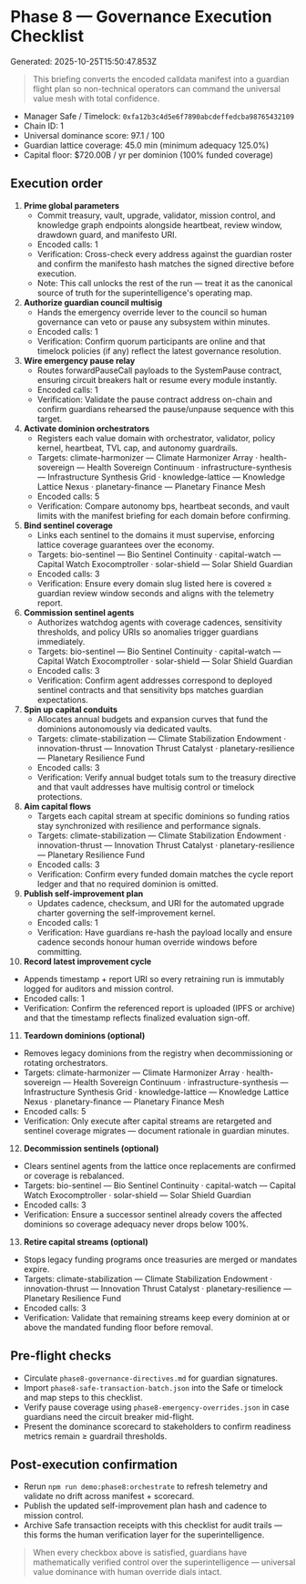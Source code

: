 # Phase 8 — Governance Execution Checklist
Generated: 2025-10-25T15:50:47.853Z

> This briefing converts the encoded calldata manifest into a guardian flight plan so non-technical operators can command the universal value mesh with total confidence.

- Manager Safe / Timelock: `0xfa12b3c4d5e6f7890abcdeffedcba98765432109`
- Chain ID: 1
- Universal dominance score: 97.1 / 100
- Guardian lattice coverage: 45.0 min (minimum adequacy 125.0%)
- Capital floor: $720.00B / yr per dominion (100% funded coverage)

## Execution order
1. **Prime global parameters**
   - Commit treasury, vault, upgrade, validator, mission control, and knowledge graph endpoints alongside heartbeat, review window, drawdown guard, and manifesto URI.
   - Encoded calls: 1
   - Verification: Cross-check every address against the guardian roster and confirm the manifesto hash matches the signed directive before execution.
   - Note: This call unlocks the rest of the run — treat it as the canonical source of truth for the superintelligence's operating map.
2. **Authorize guardian council multisig**
   - Hands the emergency override lever to the council so human governance can veto or pause any subsystem within minutes.
   - Encoded calls: 1
   - Verification: Confirm quorum participants are online and that timelock policies (if any) reflect the latest governance resolution.
3. **Wire emergency pause relay**
   - Routes forwardPauseCall payloads to the SystemPause contract, ensuring circuit breakers halt or resume every module instantly.
   - Encoded calls: 1
   - Verification: Validate the pause contract address on-chain and confirm guardians rehearsed the pause/unpause sequence with this target.
4. **Activate dominion orchestrators**
   - Registers each value domain with orchestrator, validator, policy kernel, heartbeat, TVL cap, and autonomy guardrails.
   - Targets: climate-harmonizer — Climate Harmonizer Array · health-sovereign — Health Sovereign Continuum · infrastructure-synthesis — Infrastructure Synthesis Grid · knowledge-lattice — Knowledge Lattice Nexus · planetary-finance — Planetary Finance Mesh
   - Encoded calls: 5
   - Verification: Compare autonomy bps, heartbeat seconds, and vault limits with the manifest briefing for each domain before confirming.
5. **Bind sentinel coverage**
   - Links each sentinel to the domains it must supervise, enforcing lattice coverage guarantees over the economy.
   - Targets: bio-sentinel — Bio Sentinel Continuity · capital-watch — Capital Watch Exocomptroller · solar-shield — Solar Shield Guardian
   - Encoded calls: 3
   - Verification: Ensure every domain slug listed here is covered ≥ guardian review window seconds and aligns with the telemetry report.
6. **Commission sentinel agents**
   - Authorizes watchdog agents with coverage cadences, sensitivity thresholds, and policy URIs so anomalies trigger guardians immediately.
   - Targets: bio-sentinel — Bio Sentinel Continuity · capital-watch — Capital Watch Exocomptroller · solar-shield — Solar Shield Guardian
   - Encoded calls: 3
   - Verification: Confirm agent addresses correspond to deployed sentinel contracts and that sensitivity bps matches guardian expectations.
7. **Spin up capital conduits**
   - Allocates annual budgets and expansion curves that fund the dominions autonomously via dedicated vaults.
   - Targets: climate-stabilization — Climate Stabilization Endowment · innovation-thrust — Innovation Thrust Catalyst · planetary-resilience — Planetary Resilience Fund
   - Encoded calls: 3
   - Verification: Verify annual budget totals sum to the treasury directive and that vault addresses have multisig control or timelock protections.
8. **Aim capital flows**
   - Targets each capital stream at specific dominions so funding ratios stay synchronized with resilience and performance signals.
   - Targets: climate-stabilization — Climate Stabilization Endowment · innovation-thrust — Innovation Thrust Catalyst · planetary-resilience — Planetary Resilience Fund
   - Encoded calls: 3
   - Verification: Confirm every funded domain matches the cycle report ledger and that no required dominion is omitted.
9. **Publish self-improvement plan**
   - Updates cadence, checksum, and URI for the automated upgrade charter governing the self-improvement kernel.
   - Encoded calls: 1
   - Verification: Have guardians re-hash the payload locally and ensure cadence seconds honour human override windows before committing.
10. **Record latest improvement cycle**
   - Appends timestamp + report URI so every retraining run is immutably logged for auditors and mission control.
   - Encoded calls: 1
   - Verification: Confirm the referenced report is uploaded (IPFS or archive) and that the timestamp reflects finalized evaluation sign-off.
11. **Teardown dominions (optional)**
   - Removes legacy dominions from the registry when decommissioning or rotating orchestrators.
   - Targets: climate-harmonizer — Climate Harmonizer Array · health-sovereign — Health Sovereign Continuum · infrastructure-synthesis — Infrastructure Synthesis Grid · knowledge-lattice — Knowledge Lattice Nexus · planetary-finance — Planetary Finance Mesh
   - Encoded calls: 5
   - Verification: Only execute after capital streams are retargeted and sentinel coverage migrates — document rationale in guardian minutes.
12. **Decommission sentinels (optional)**
   - Clears sentinel agents from the lattice once replacements are confirmed or coverage is rebalanced.
   - Targets: bio-sentinel — Bio Sentinel Continuity · capital-watch — Capital Watch Exocomptroller · solar-shield — Solar Shield Guardian
   - Encoded calls: 3
   - Verification: Ensure a successor sentinel already covers the affected dominions so coverage adequacy never drops below 100%.
13. **Retire capital streams (optional)**
   - Stops legacy funding programs once treasuries are merged or mandates expire.
   - Targets: climate-stabilization — Climate Stabilization Endowment · innovation-thrust — Innovation Thrust Catalyst · planetary-resilience — Planetary Resilience Fund
   - Encoded calls: 3
   - Verification: Validate that remaining streams keep every dominion at or above the mandated funding floor before removal.

## Pre-flight checks
- Circulate `phase8-governance-directives.md` for guardian signatures.
- Import `phase8-safe-transaction-batch.json` into the Safe or timelock and map steps to this checklist.
- Verify pause coverage using `phase8-emergency-overrides.json` in case guardians need the circuit breaker mid-flight.
- Present the dominance scorecard to stakeholders to confirm readiness metrics remain ≥ guardrail thresholds.

## Post-execution confirmation
- Rerun `npm run demo:phase8:orchestrate` to refresh telemetry and validate no drift across manifest + scorecard.
- Publish the updated self-improvement plan hash and cadence to mission control.
- Archive Safe transaction receipts with this checklist for audit trails — this forms the human verification layer for the superintelligence.

> When every checkbox above is satisfied, guardians have mathematically verified control over the superintelligence — universal value dominance with human override dials intact.

